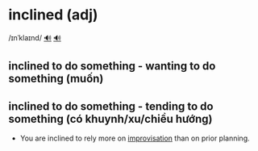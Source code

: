 # inclined (adj)

/ɪnˈklaɪnd/ [🔊](https://www.oxfordlearnersdictionaries.com/media/english/uk_pron/i/inc/incli/inclined__gb_1.mp3) [🔊](https://www.oxfordlearnersdictionaries.com/media/english/us_pron/i/inc/incli/inclined__us_1.mp3)

## inclined to do something - wanting to do something (muốn)

## inclined to do something - tending to do something (có khuynh/xu/chiều hướng)

- You are inclined to rely more on [improvisation](improvisation-n.md#the-act-of-inventing-music-the-words-in-a-play-a-statement-etc-while-you-are-playing-or-speaking-instead-of-planning-it-in-advance-something-that-is-invented-in-this-way-ngẫu-hứng-ứng-biến) than on prior planning.
